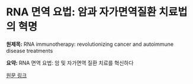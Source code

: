 # RNA 면역 요법: 암과 자가면역질환 치료법의 혁명

**원제목:** RNA immunotherapy: revolutionizing cancer and autoimmune disease treatments

**요약:** RNA 면역 요법: 암 및 자가면역 질환 치료를 혁신하다

[원문 링크](https://scholar.google.com/scholar_url?url=https://www.sciencedirect.com/science/article/pii/S1471491425001625&hl=ko&sa=X&d=342624785992933012&ei=Gk53aM2qE4OuieoPqNm12A4&scisig=AAZF9b9pucwuja_0SkqDEaNT4mut&oi=scholaralrt&hist=BNQUaiIAAAAJ:16444889702863668414:AAZF9b-BSRuuk59VfwbFCe84iYI_&html=&pos=1&folt=kw-top)
